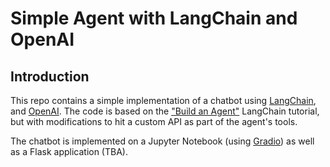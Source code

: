 # Simple Agent with LangChain and OpenAI

## Introduction

This repo contains a simple implementation of a chatbot using [LangChain](https://www.langchain.com/), and [OpenAI](https://openai.com/). The code is based on the ["Build an Agent"](https://python.langchain.com/v0.2/docs/tutorials/agents/) LangChain tutorial, but with modifications to hit a custom API as part of the agent's tools.

The chatbot is implemented on a Jupyter Notebook (using [Gradio](https://www.gradio.app/)) as well as a Flask application (TBA).
